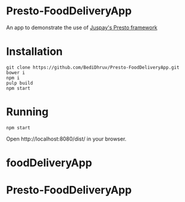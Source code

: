 # Presto-FoodDeliveryApp
An app to demonstrate the use of [Juspay's Presto framework](https://github.com/juspay/purescript-presto)

# Installation

```
git clone https://github.com/BediDhruv/Presto-FoodDeliveryApp.git
bower i
npm i
pulp build
npm start
```

# Running

```
npm start
```

Open http://localhost:8080/dist/ in your browser.

# foodDeliveryApp
# Presto-FoodDeliveryApp
